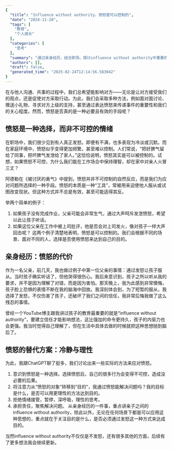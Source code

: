 ```yaml
---
{
  "title": "Influence without authority，愤怒是可以控制的",
  "date": "2024-11-28",
  "tags": [
    "教育",
    "个人成长"
  ],
  "categories": [
    "思考"
  ],
  "summary": "通过亲身经历，结合职场，探讨influence without authority中重要的一点-愤怒是一种可以控制的情绪，而不是解决问题的有效手段。",
  "authors": [],
  "draft": false,
  "generated_time": "2025-02-24T12:14:56.583042"
}
---
```


在与他人沟通、共事的过程中，我们总希望能影响对方——无论是让对方接受我们的观点，还是促使对方采取行动。为此，我们会采取多种方法，例如面对面讨论、赠送小礼物、寻求对方上级的支持，甚至通过表达愤怒来传递事件的重要性和我们的关心程度。然而，愤怒是否真的是一种必要且有效的手段呢？

## **愤怒是一种选择，而非不可控的情绪**

在职场中，我们很少见到有人真正发怒。即便有不满，也多表现为冷淡或沉默。而在家庭环境中，愤怒似乎变得更加频繁，甚至难以控制。人们常说，“把好脾气留给了同事，把坏脾气发泄给了家人。”这恰恰说明，愤怒其实是可以被控制的。试想，如果愤怒不可控，为什么我们能在工作场合中保持理智，却在家中对亲人火冒三丈？

阿德勒在《被讨厌的勇气》中提到，愤怒并非不可控制的自然反应，而是我们为应对问题所选择的一种手段。愤怒的本质是一种“工具”，常被用来迫使他人服从或试图改变现状。但这种方式并不总是有效，甚至可能适得其反。

举两个简单的例子：

1. 如果孩子没有完成作业，父亲可能会非常生气，通过大声呵斥发泄愤怒，希望以此让孩子听话。
1. 如果这位父亲在工作中被上司批评，他是否会对上司发火，像对孩子一样大声回击呢？
这两个例子清楚地表明，愤怒是可以控制的。我们会根据不同的场景、面对不同的人，选择是否使用愤怒来达到自己的目的。

## **亲身经历：愤怒的代价**

作为一名父亲，前几天，我也做过例子中第一位父亲的事情：通过发怒让孩子服从。当时孩子确实听话了，但他哭得很伤心。我后来意识到，孩子之所以听从我的要求，并不是因为理解了对错，而是因为害怕。那天晚上，我为此感到非常懊悔，孩子脸上恐惧的表情不断在我的脑海中回放。我深刻体会到，为了短暂的服从，我选择了发怒，不仅伤害了孩子，还破坏了我们之间的信任，我非常后悔我做了这么残忍的事情。

曾经一个YouTube博主跟我讲过孩子的教育最重要的就是“influence without authority”，要建立信任才能影响想法，这比强加的命令更持久，孩子的内驱力也会更强。我当时觉得自己理解了，但在生活中具体去做的时候就把这种思想抛到脑后了。

## **愤怒的替代方案：冷静与理性**

为此，我跟ChatGPT聊了挺多，我们讨论出来一些实际的方法来应对愤怒。

1. 意识到愤怒是一种选择。选择愤怒后，自己的很多行为会变得不可控，造成没必要的后果。
1. 将注意力从“愤怒的对象”转移到“目的”，我通过愤怒能解决问题吗？我的目标是什么，是否可以用更理性的方法达到目的。
1. 拒绝情绪接管，暂停，深呼吸，理性的思考。
1. 承担责任，聚焦解决问题。
从亲身经历的一件事，重点讲亲子之间的influence without authority，除此以外，无论在任何场景下都是可以应用这种思想的，重点就在于关注目的是什么，是否必须通过发怒这一种方式来达成目的。

当然influence without authority不仅仅是不发怒，还有很多其他的方面，后续有了更多想法我会继续更新。

